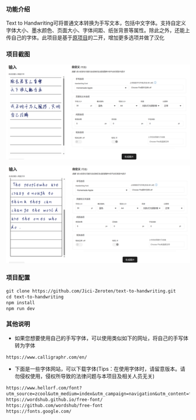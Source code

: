 ### 功能介绍

Text to Handwriting可将普通文本转换为手写文本，包括中文字体。支持自定义字体大小、墨水颜色、页面大小、字体间距、纸张背景等属性。除此之外，还能上传自己的字体。此项目是基于[原项目](https://github.com/saurabhdaware/text-to-handwriting)的二开，增加更多选项并做了汉化



### 项目截图

![](README/image-20230818195746245.png)

![image-20230818195643225](README/image-20230818195643225.png)



### 项目配置

```
git clone https://github.com/Jici-Zeroten/text-to-handwriting.git
cd text-to-handwriting
npm install
npm run dev
```



### 其他说明

- 如果您想要使用自己的手写字体，可以使用类似如下的网址，将自己的手写体转为字体

```
https://www.calligraphr.com/en/
```



- 下面是一些字体网站，可以下载字体(Tips：在使用字体时，请留意版本。请勿侵权使用，侵权所导致的法律问题与本项目及相关人员无关)

```
https://www.hellorf.com/font?utm_source=zcool&utm_medium=index&utm_campaign=navigation&utm_content=font
https://wordshub.github.io/free-font/
https://github.com/wordshub/free-font
https://fonts.google.com/
```


